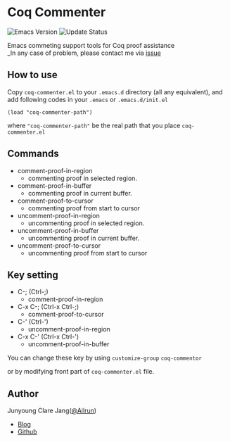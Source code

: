 # Coq Commenter #

![Emacs Version][Emacs]
![Update Status][Status]

[Emacs]: https://img.shields.io/badge/Emacs->=24.1-blue.svg
[Status]: https://img.shields.io/badge/Status-Active-green.svg

Emacs commeting support tools for Coq proof assistance  
_In any case of problem, please contact me via [issue][issue]

[issue]: https://github.com/Ailrun/coq-commenter/issues

## How to use ##

Copy `coq-commenter.el` to your `.emacs.d` directory (all any equivalent), and add following codes in your `.emacs` or `.emacs.d/init.el`

```
(load "coq-commenter-path")
```

where `"coq-commenter-path"` be the real path that you place `coq-commenter.el`

## Commands ##

- comment-proof-in-region
  - commenting proof in selected region.
- comment-proof-in-buffer
  - commenting proof in current buffer.
- comment-proof-to-cursor
  - commenting proof from start to cursor
- uncomment-proof-in-region
  - uncommenting proof in selected region.
- uncomment-proof-in-buffer
  - uncommenting proof in current buffer.
- uncomment-proof-to-cursor
  - uncommenting proof from start to cursor

## Key setting ##

- C-; (Ctrl-;)
  - comment-proof-in-region
- C-x C-; (Ctrl-x Ctrl-;)
  - comment-proof-to-cursor
- C-' (Ctrl-')
  - uncomment-proof-in-region
- C-x C-' (Ctrl-x Ctrl-')
  - uncomment-proof-in-buffer

You can change these key by using
`customize-group` `coq-commentor`

or by modifying front part of `coq-commenter.el` file.

## Author ##

Junyoung Clare Jang([@Ailrun][Github])

- [Blog][Blog]
- [Github][Github]

[Blog]: https://ailrun.github.io
[Github]: https://github.com/ailrun

